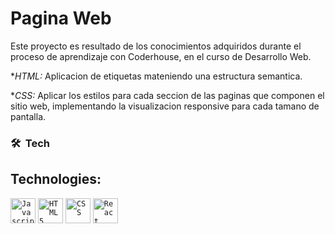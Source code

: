 # Pagina Web 

Este proyecto es resultado de los conocimientos adquiridos durante el proceso de aprendizaje con Coderhouse, en el curso de Desarrollo Web.

*_HTML:_ Aplicacion de etiquetas mateniendo una estructura semantica. 

*_CSS:_ Aplicar los estilos para cada seccion de las paginas que componen el sitio web, implementando la visualizacion responsive para cada tamano de pantalla. 


 <a href="https://www.linkedin.com/in/nathalia-maya-814245119/">
</a>

<h3> 🛠 &nbsp;Tech</h3>


 ## Technologies:
<code><img height="40" width='40' src="./assets/javascript.svg" alt="Javascript"/></code>
<code><img height="40" width='40' src="file:///Users/nathm./Downloads/html-svgrepo-com.svg" alt="HTML5"/></code>
<code><img height="40" width='40' src="./assets/css3.svg" alt="CSS"/></code>
<code><img height="40" width='40' src="./assets/react.svg" alt="React"/></code>

 <br/>
